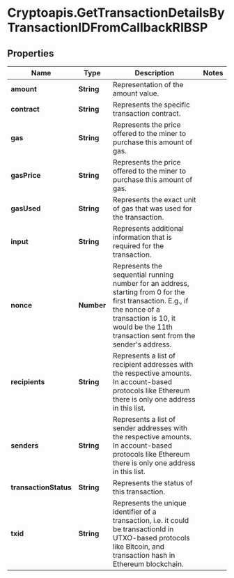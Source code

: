 # Cryptoapis.GetTransactionDetailsByTransactionIDFromCallbackRIBSP

## Properties

Name | Type | Description | Notes
------------ | ------------- | ------------- | -------------
**amount** | **String** | Representation of the amount value. | 
**contract** | **String** | Represents the specific transaction contract. | 
**gas** | **String** | Represents the price offered to the miner to purchase this amount of gas. | 
**gasPrice** | **String** | Represents the price offered to the miner to purchase this amount of gas. | 
**gasUsed** | **String** | Represents the exact unit of gas that was used for the transaction. | 
**input** | **String** | Represents additional information that is required for the transaction. | 
**nonce** | **Number** | Represents the sequential running number for an address, starting from 0 for the first transaction. E.g., if the nonce of a transaction is 10, it would be the 11th transaction sent from the sender&#39;s address. | 
**recipients** | **String** | Represents a list of recipient addresses with the respective amounts. In account-based protocols like Ethereum there is only one address in this list. | 
**senders** | **String** | Represents a list of sender addresses with the respective amounts. In account-based protocols like Ethereum there is only one address in this list. | 
**transactionStatus** | **String** | Represents the status of this transaction. | 
**txid** | **String** | Represents the unique identifier of a transaction, i.e. it could be transactionId in UTXO-based protocols like Bitcoin, and transaction hash in Ethereum blockchain. | 



